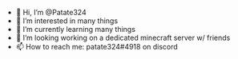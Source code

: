 - 👋 Hi, I’m @Patate324
- 👀 I’m interested in many things
- 🌱 I’m currently learning many things
- 💞️ I’m looking working on a dedicated minecraft server w/ friends
- 📫 How to reach me: patate324#4918 on discord

<!---
Patate324/Patate324 is a ✨ special ✨ repository because its `README.md` (this file) appears on your GitHub profile.
You can click the Preview link to take a look at your changes.
--->
